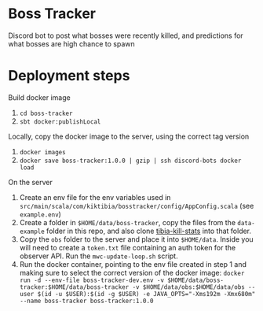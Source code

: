 # Boss Tracker

Discord bot to post what bosses were recently killed, and predictions for what bosses are high chance to spawn

# Deployment steps

Build docker image  
1. `cd boss-tracker`
1. `sbt docker:publishLocal`

Locally, copy the docker image to the server, using the correct tag version
1. `docker images`
1. `docker save boss-tracker:1.0.0 | gzip | ssh discord-bots docker load`

On the server
1. Create an env file for the env variables used in `src/main/scala/com/kiktibia/bosstracker/config/AppConfig.scala` (see `example.env`)
1. Create a folder in `$HOME/data/boss-tracker`, copy the files from the `data-example` folder in this repo, and also clone [tibia-kill-stats](https://github.com/tibiamaps/tibia-kill-stats) into that folder.
1. Copy the `obs` folder to the server and place it into `$HOME/data`. Inside you will need to create a `token.txt` file containing an auth token for the observer API. Run the `mwc-update-loop.sh` script.
1. Run the docker container, pointing to the env file created in step 1 and making sure to select the correct version of the docker image: `docker run -d --env-file boss-tracker-dev.env -v $HOME/data/boss-tracker:$HOME/data/boss-tracker -v $HOME/data/obs:$HOME/data/obs --user $(id -u $USER):$(id -g $USER) -e JAVA_OPTS="-Xms192m -Xmx680m" --name boss-tracker boss-tracker:1.0.0`
